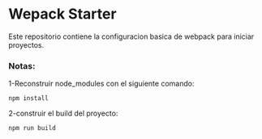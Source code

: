 # Wepack Starter
Este repositorio contiene la configuracion basica de webpack para iniciar proyectos.

### Notas:
1-Reconstruir node_modules con el siguiente comando:
```
npm install
```
2-construir el build del proyecto:
```
npm run build
```